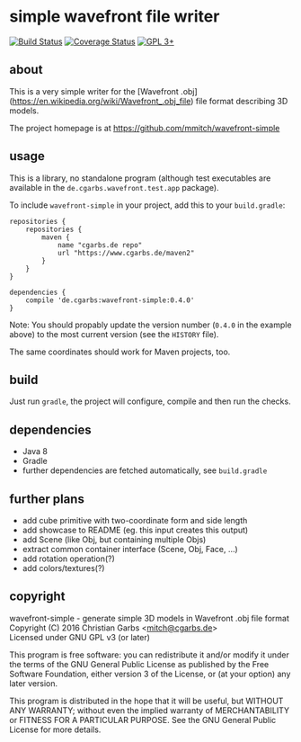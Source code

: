 simple wavefront file writer
============================

[![Build Status](https://travis-ci.org/mmitch/wavefront-simple.svg?branch=master)](https://travis-ci.org/mmitch/wavefront-simple)
[![Coverage Status](https://codecov.io/github/mmitch/wavefront-simple/coverage.svg?branch=master)](https://codecov.io/github/mmitch/wavefront-simple?branch=master)
[![GPL 3+](https://img.shields.io/badge/license-GPL%203%2B-blue.svg)](http://www.gnu.org/licenses/gpl-3.0-standalone.html)


about
-----

This is a very simple writer for the [Wavefront .obj]
(https://en.wikipedia.org/wiki/Wavefront_.obj_file) file format
describing 3D models.

The project homepage is at https://github.com/mmitch/wavefront-simple


usage
-----

This is a library, no standalone program (although test executables
are available in the ``de.cgarbs.wavefront.test.app`` package).

To include ``wavefront-simple`` in your project, add this to your
``build.gradle``:

```Gradle
repositories {
    repositories {
        maven {
			name "cgarbs.de repo"
			url "https://www.cgarbs.de/maven2"
		}
	}
}

dependencies {
	compile 'de.cgarbs:wavefront-simple:0.4.0'
}
```

Note: You should propably update the version number (``0.4.0`` in the
example above) to the most current version (see the ``HISTORY`` file).

The same coordinates should work for Maven projects, too.


build
-----

Just run ``gradle``, the project will configure, compile and then run the checks.



dependencies
------------

 - Java 8
 - Gradle
 - further dependencies are fetched automatically, see ``build.gradle``


further plans
-------------

 - add cube primitive with two-coordinate form and side length
 - add showcase to README (eg. this input creates this output)
 - add Scene (like Obj, but containing multiple Objs)
 - extract common container interface (Scene, Obj, Face, …)
 - add rotation operation(?)
 - add colors/textures(?)
 

copyright
---------

wavefront-simple - generate simple 3D models in Wavefront .obj file format  
Copyright (C) 2016  Christian Garbs <<mitch@cgarbs.de>>  
Licensed under GNU GPL v3 (or later)

This program is free software: you can redistribute it and/or modify
it under the terms of the GNU General Public License as published by
the Free Software Foundation, either version 3 of the License, or
(at your option) any later version.

This program is distributed in the hope that it will be useful,
but WITHOUT ANY WARRANTY; without even the implied warranty of
MERCHANTABILITY or FITNESS FOR A PARTICULAR PURPOSE.  See the
GNU General Public License for more details.
